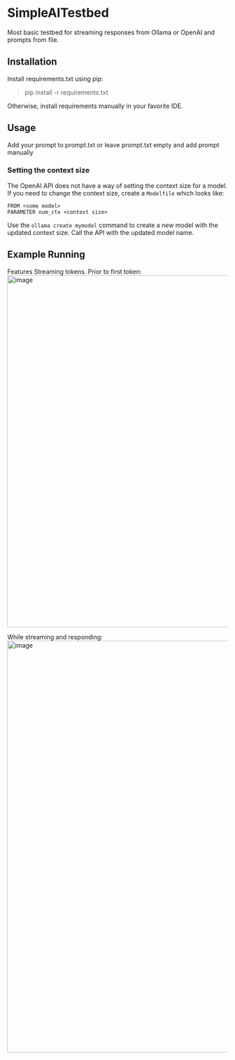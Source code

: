 # SimpleAITestbed
Most basic testbed for streaming responses from Ollama or OpenAI and prompts from file.

## Installation
Install requirements.txt using pip:
> pip install -r requirements.txt

Otherwise, install requirements manually in your favorite IDE.

## Usage
Add your prompt to prompt.txt or leave prompt.txt empty and add prompt manually

### Setting the context size

The OpenAI API does not have a way of setting the context size for a model. If you need to change the context size, create a `Modelfile` which looks like:

```
FROM <some model>
PARAMETER num_ctx <context size>
```

Use the `ollama create mymodel` command to create a new model with the updated context size. Call the API with the updated model name.



## Example Running
Features Streaming tokens. Prior to first token:
<img width="803" alt="image" src="https://github.com/user-attachments/assets/c6e0f7e3-6c14-4b24-a9c9-5de1067498c8" />


While streaming and responding:
<img width="940" alt="image" src="https://github.com/user-attachments/assets/26e37054-9e73-46c8-a566-f7011e498227" />
